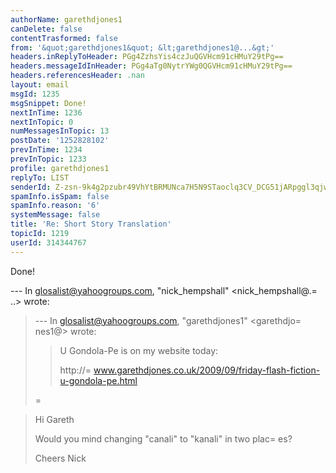 ```yaml
---
authorName: garethdjones1
canDelete: false
contentTrasformed: false
from: '&quot;garethdjones1&quot; &lt;garethdjones1@...&gt;'
headers.inReplyToHeader: PGg4ZzhsYis4czJuQGVHcm91cHMuY29tPg==
headers.messageIdInHeader: PGg4aTg0NytrYWg0QGVHcm91cHMuY29tPg==
headers.referencesHeader: .nan
layout: email
msgId: 1235
msgSnippet: Done!
nextInTime: 1236
nextInTopic: 0
numMessagesInTopic: 13
postDate: '1252828102'
prevInTime: 1234
prevInTopic: 1233
profile: garethdjones1
replyTo: LIST
senderId: Z-zsn-9k4g2pzubr49VhYtBRMUNca7H5N9STaoclq3CV_DCG51jARpggl3qjwZ_JwKHCyP57Y6VOxEsaLfav2mBL5kwsNZtEnLcWqP7nQafWOQ
spamInfo.isSpam: false
spamInfo.reason: '6'
systemMessage: false
title: 'Re: Short Story Translation'
topicId: 1219
userId: 314344767
---
```


Done!

--- In glosalist@yahoogroups.com, "nick_hempshall" <nick_hempshall@.=
..> wrote:
>
> --- In glosalist@yahoogroups.com, "garethdjones1" <garethdjo=
nes1@> wrote:
> >
> > U Gondola-Pe is on my website today:
> > 
> > http://=
www.garethdjones.co.uk/2009/09/friday-flash-fiction-u-gondola-pe.html
> >
>=
 
> Hi Gareth
> 
> Would you mind changing "canali" to "kanali" in two plac=
es?
> 
> Cheers
> Nick
>



